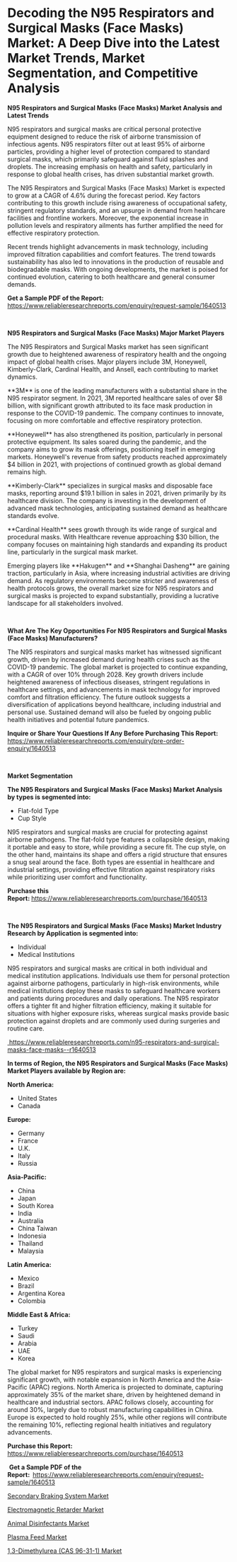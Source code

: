 <p><h1>Decoding the N95 Respirators and Surgical Masks (Face Masks) Market: A Deep Dive into the Latest Market Trends, Market Segmentation, and Competitive Analysis</h1></p><p><strong>N95 Respirators and Surgical Masks (Face Masks) Market Analysis and Latest Trends</strong></p>
<p><p>N95 respirators and surgical masks are critical personal protective equipment designed to reduce the risk of airborne transmission of infectious agents. N95 respirators filter out at least 95% of airborne particles, providing a higher level of protection compared to standard surgical masks, which primarily safeguard against fluid splashes and droplets. The increasing emphasis on health and safety, particularly in response to global health crises, has driven substantial market growth.</p><p>The N95 Respirators and Surgical Masks (Face Masks) Market is expected to grow at a CAGR of 4.6% during the forecast period. Key factors contributing to this growth include rising awareness of occupational safety, stringent regulatory standards, and an upsurge in demand from healthcare facilities and frontline workers. Moreover, the exponential increase in pollution levels and respiratory ailments has further amplified the need for effective respiratory protection.</p><p>Recent trends highlight advancements in mask technology, including improved filtration capabilities and comfort features. The trend towards sustainability has also led to innovations in the production of reusable and biodegradable masks. With ongoing developments, the market is poised for continued evolution, catering to both healthcare and general consumer demands.</p></p>
<p><strong>Get a Sample PDF of the Report:&nbsp;</strong> <a href="https://www.reliableresearchreports.com/enquiry/request-sample/1640513?utm_campaign=31&utm_medium=2&utm_source=Github&utm_content=ia&utm_term=25092024&utm_id=n95-respirators-and-surgical-masks-face-masks">https://www.reliableresearchreports.com/enquiry/request-sample/1640513</a></p>
<p>&nbsp;</p>
<p><strong>N95 Respirators and Surgical Masks (Face Masks) Major Market Players</strong></p>
<p><p>The N95 Respirators and Surgical Masks market has seen significant growth due to heightened awareness of respiratory health and the ongoing impact of global health crises. Major players include 3M, Honeywell, Kimberly-Clark, Cardinal Health, and Ansell, each contributing to market dynamics.</p><p>**3M** is one of the leading manufacturers with a substantial share in the N95 respirator segment. In 2021, 3M reported healthcare sales of over $8 billion, with significant growth attributed to its face mask production in response to the COVID-19 pandemic. The company continues to innovate, focusing on more comfortable and effective respiratory protection.</p><p>**Honeywell** has also strengthened its position, particularly in personal protective equipment. Its sales soared during the pandemic, and the company aims to grow its mask offerings, positioning itself in emerging markets. Honeywell's revenue from safety products reached approximately $4 billion in 2021, with projections of continued growth as global demand remains high.</p><p>**Kimberly-Clark** specializes in surgical masks and disposable face masks, reporting around $19.1 billion in sales in 2021, driven primarily by its healthcare division. The company is investing in the development of advanced mask technologies, anticipating sustained demand as healthcare standards evolve.</p><p>**Cardinal Health** sees growth through its wide range of surgical and procedural masks. With Healthcare revenue approaching $30 billion, the company focuses on maintaining high standards and expanding its product line, particularly in the surgical mask market.</p><p>Emerging players like **Hakugen** and **Shanghai Dasheng** are gaining traction, particularly in Asia, where increasing industrial activities are driving demand. As regulatory environments become stricter and awareness of health protocols grows, the overall market size for N95 respirators and surgical masks is projected to expand substantially, providing a lucrative landscape for all stakeholders involved.</p></p>
<p>&nbsp;</p>
<p><strong>What Are The Key Opportunities For N95 Respirators and Surgical Masks (Face Masks) Manufacturers?</strong></p>
<p><p>The N95 respirators and surgical masks market has witnessed significant growth, driven by increased demand during health crises such as the COVID-19 pandemic. The global market is projected to continue expanding, with a CAGR of over 10% through 2028. Key growth drivers include heightened awareness of infectious diseases, stringent regulations in healthcare settings, and advancements in mask technology for improved comfort and filtration efficiency. The future outlook suggests a diversification of applications beyond healthcare, including industrial and personal use. Sustained demand will also be fueled by ongoing public health initiatives and potential future pandemics.</p></p>
<p><strong>Inquire or Share Your Questions If Any Before Purchasing This Report:</strong> <a href="https://www.reliableresearchreports.com/enquiry/pre-order-enquiry/1640513?utm_campaign=31&utm_medium=2&utm_source=Github&utm_content=ia&utm_term=25092024&utm_id=n95-respirators-and-surgical-masks-face-masks">https://www.reliableresearchreports.com/enquiry/pre-order-enquiry/1640513</a></p>
<p>&nbsp;</p>
<p><strong>Market Segmentation</strong></p>
<p><strong>The N95 Respirators and Surgical Masks (Face Masks) Market Analysis by types is segmented into:</strong></p>
<p><ul><li>Flat-fold Type</li><li>Cup Style</li></ul></p>
<p><p>N95 respirators and surgical masks are crucial for protecting against airborne pathogens. The flat-fold type features a collapsible design, making it portable and easy to store, while providing a secure fit. The cup style, on the other hand, maintains its shape and offers a rigid structure that ensures a snug seal around the face. Both types are essential in healthcare and industrial settings, providing effective filtration against respiratory risks while prioritizing user comfort and functionality.</p></p>
<p><strong>Purchase this Report:&nbsp;</strong><a href="https://www.reliableresearchreports.com/purchase/1640513?utm_campaign=31&utm_medium=2&utm_source=Github&utm_content=ia&utm_term=25092024&utm_id=n95-respirators-and-surgical-masks-face-masks">https://www.reliableresearchreports.com/purchase/1640513</a></p>
<p>&nbsp;</p>
<p><strong>The N95 Respirators and Surgical Masks (Face Masks) Market Industry Research by Application is segmented into:</strong></p>
<p><ul><li>Individual</li><li>Medical Institutions</li></ul></p>
<p><p>N95 respirators and surgical masks are critical in both individual and medical institution applications. Individuals use them for personal protection against airborne pathogens, particularly in high-risk environments, while medical institutions deploy these masks to safeguard healthcare workers and patients during procedures and daily operations. The N95 respirator offers a tighter fit and higher filtration efficiency, making it suitable for situations with higher exposure risks, whereas surgical masks provide basic protection against droplets and are commonly used during surgeries and routine care.</p></p>
<p><a href="https://www.reliableresearchreports.com/n95-respirators-and-surgical-masks-face-masks--r1640513?utm_campaign=31&utm_medium=2&utm_source=Github&utm_content=ia&utm_term=25092024&utm_id=n95-respirators-and-surgical-masks-face-masks">&nbsp;https://www.reliableresearchreports.com/n95-respirators-and-surgical-masks-face-masks--r1640513</a></p>
<p><strong>In terms of Region, the N95 Respirators and Surgical Masks (Face Masks) Market Players available by Region are:</strong></p>
<p>
    <p> <strong> North America: </strong>
        <ul>
            <li>United States</li>
            <li>Canada</li>
        </ul>
        </p> 
    <p> <strong> Europe: </strong>
        <ul>
            <li>Germany</li>
            <li>France</li>
            <li>U.K.</li>
            <li>Italy</li>
            <li>Russia</li>
        </ul>
        </p> 
    <p> <strong> Asia-Pacific: </strong>
        <ul>
            <li>China</li>
            <li>Japan</li>
            <li>South Korea</li>
            <li>India</li>
            <li>Australia</li>
            <li>China Taiwan</li>
            <li>Indonesia</li>
            <li>Thailand</li>
            <li>Malaysia</li>
        </ul>
        </p> 
    <p> <strong> Latin America: </strong>
        <ul>
            <li>Mexico</li>
            <li>Brazil</li>
            <li>Argentina Korea</li>
            <li>Colombia</li>
        </ul>
        </p> 
    <p> <strong> Middle East & Africa: </strong>
        <ul>
            <li>Turkey</li>
            <li>Saudi</li>
            <li>Arabia</li>
            <li>UAE</li>
            <li>Korea</li>
        </ul>
    </p>
    </p>
<p><p>The global market for N95 respirators and surgical masks is experiencing significant growth, with notable expansion in North America and the Asia-Pacific (APAC) regions. North America is projected to dominate, capturing approximately 35% of the market share, driven by heightened demand in healthcare and industrial sectors. APAC follows closely, accounting for around 30%, largely due to robust manufacturing capabilities in China. Europe is expected to hold roughly 25%, while other regions will contribute the remaining 10%, reflecting regional health initiatives and regulatory advancements.</p></p>
<p><strong>Purchase this Report: </strong><a href="https://www.reliableresearchreports.com/purchase/1640513?utm_campaign=31&utm_medium=2&utm_source=Github&utm_content=ia&utm_term=25092024&utm_id=n95-respirators-and-surgical-masks-face-masks">https://www.reliableresearchreports.com/purchase/1640513</a></p>
<p>&nbsp;<strong>Get a Sample PDF of the Report:&nbsp;&nbsp;</strong><a href="https://www.reliableresearchreports.com/enquiry/request-sample/1640513?utm_campaign=31&utm_medium=2&utm_source=Github&utm_content=ia&utm_term=25092024&utm_id=n95-respirators-and-surgical-masks-face-masks">https://www.reliableresearchreports.com/enquiry/request-sample/1640513</a></p>
<p><strong></strong></p>
<p><p><a href="https://www.linkedin.com/pulse/strategic-market-insights-global-secondary-braking-system-2024-trl0f?utm_campaign=31&utm_medium=2&utm_source=Github&utm_content=ia&utm_term=25092024&utm_id=n95-respirators-and-surgical-masks-face-masks">Secondary Braking System Market</a></p><p><a href="https://www.linkedin.com/pulse/insights-electromagnetic-retarder-market-players-size-geographical-c1qpf?utm_campaign=31&utm_medium=2&utm_source=Github&utm_content=ia&utm_term=25092024&utm_id=n95-respirators-and-surgical-masks-face-masks">Electromagnetic Retarder Market</a></p><p><a href="https://issuu.com/reportprime-2/docs/animal-disinfectants-market-size-20_372aaba2587a2b?utm_campaign=31&utm_medium=2&utm_source=Github&utm_content=ia&utm_term=25092024&utm_id=n95-respirators-and-surgical-masks-face-masks">Animal Disinfectants Market</a></p><p><a href="https://issuu.com/reportprime-2/docs/plasma-feed-market-size-2030.pptx_79f9c2c4aad288?utm_campaign=31&utm_medium=2&utm_source=Github&utm_content=ia&utm_term=25092024&utm_id=n95-respirators-and-surgical-masks-face-masks">Plasma Feed Market</a></p><p><a href="https://github.com/BellAuer/Market-Research-Report-List-1/blob/main/13-dimethylurea-cas-96-31-1-market.md?utm_campaign=31&utm_medium=2&utm_source=Github&utm_content=ia&utm_term=25092024&utm_id=n95-respirators-and-surgical-masks-face-masks">1,3-Dimethylurea (CAS 96-31-1) Market</a></p></p>